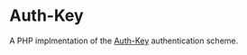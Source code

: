 Auth-Key
=========

A PHP implmentation of the [Auth-Key] authentication scheme.

[Auth-Key]: https://github.com/johnstevenson/authkey/protocol/README.md

